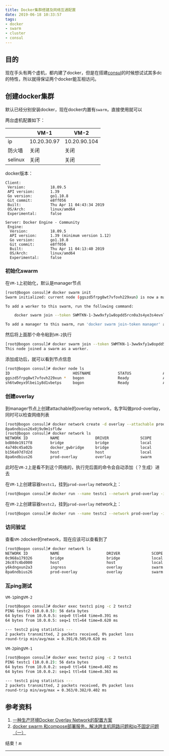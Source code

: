 ```yaml
---
title: Docker集群搭建及网络互通配置
date: 2019-06-18 10:33:57
tags:
- docker
- swarm
- cluster
- consul
---
```


## 目的

现在手头有两个虚机，都内建了docker，但是在搭建[consul](https://www.consul.io/)的时候想试试其多dc的特性，所以就得保证两个docker能互相访问。

## 创建docker集群

默认已经分别安装docker，现在docker内置有`swarm`，直接使用就可以

两台虚机配置如下：

|         | VM-1        | VM-2         |
| ------- | ----------- | ------------ |
| ip      | 10.20.30.97 | 10.20.90.104 |
| 防火墙  | 关闭        | 关闭         |
| selinux | 关闭        | 关闭         |

docker版本：

```
Client:
 Version:           18.09.5
 API version:       1.39
 Go version:        go1.10.8
 Git commit:        e8ff056
 Built:             Thu Apr 11 04:43:34 2019
 OS/Arch:           linux/amd64
 Experimental:      false

Server: Docker Engine - Community
 Engine:
  Version:          18.09.5
  API version:      1.39 (minimum version 1.12)
  Go version:       go1.10.8
  Git commit:       e8ff056
  Built:            Thu Apr 11 04:13:40 2019
  OS/Arch:          linux/amd64
  Experimental:     false
```

### 初始化swarm

在`VM-1`上初始化，默认是manager节点

```bash
[root@bogon consul]# docker swarm init
Swarm initialized: current node (ggszd5frpg8wt7vfovh229xun) is now a manager.

To add a worker to this swarm, run the following command:

    docker swarm join --token SWMTKN-1-3ww9xfy1w8opdd5rcn0a3s4ye3s4evnllyki9kne7oo1dpi2ia-4z7mvmuni39wp2bya7u4cynt8 10.20.90.97:2377

To add a manager to this swarm, run 'docker swarm join-token manager' and follow the instructions.
```

然后将上面那个命令粘到`VM-2`执行

```bash
[root@bogon consul]# docker swarm join --token SWMTKN-1-3ww9xfy1w8opdd5rcn0a3s4ye3s4evnllyki9kne7oo1dpi2ia-4z7mvmuni39wp2bya7u4cynt8 10.20.90.97:2377
This node joined a swarm as a worker.
```

添加成功后，就可以看到节点信息

```bash
[root@bogon consul]# docker node ls
ID                            HOSTNAME            STATUS              AVAILABILITY        MANAGER STATUS      ENGINE VERSION
ggszd5frpg8wt7vfovh229xun *   bogon               Ready               Active              Leader              18.09.5
sh6tw0eyx9lbei1y8d1vbetps     bogon               Ready               Active                                  18.09.6

```

### 创建overlay

到manager节点上创建attachable的overlay network，名字叫做prod-overlay，同时可以检查网络列表

```bash
[root@bogon consul]# docker network create -d overlay --attachable prod-overlay
8pa6ndbius26x0j9u9m1sfldw
[root@bogon consul]# docker network ls
NETWORK ID          NAME                DRIVER              SCOPE
bd80de1917f8        bridge              bridge              local
4a740c45a02b        docker_gwbridge     bridge              local
b156a97d7d2d        host                host                local
8pa6ndbius26        prod-overlay        overlay             swarm

```

此时在`VM-2`上是看不到这个网络的，执行完后面的命令会自动添加（？生成）进去

在`VM-1`上创建容器`testc1`，挂到`prod-overlay` network上：

```bash
[root@bogon consul]# docker run --name testc1 --network prod-overlay -itd busybox
```

在`VM-2`上创建容器`testc2`，挂到`prod-overlay` network上：

```bash
[root@bogon consul]# docker run --name testc2 --network prod-overlay -itd busybox
```

### 访问验证

查看`VM-2`docker的network，现在应该可以查看到了

```bash
[root@bogon consul]# docker network ls
NETWORK ID          NAME                     DRIVER              SCOPE
0c968a179326        bridge                   bridge              local
26c07c4bd000        host                     host                local
y6kdngxun2a3        ingress                  overlay             swarm
8pa6ndbius26        prod-overlay             overlay             swarm
```

### 互ping测试

`VM-1`ping`VM-2`

```bash
[root@bogon consul]# docker exec testc1 ping -c 2 testc2
PING testc2 (10.0.0.5): 56 data bytes
64 bytes from 10.0.0.5: seq=0 ttl=64 time=0.391 ms
64 bytes from 10.0.0.5: seq=1 ttl=64 time=0.620 ms

--- testc2 ping statistics ---
2 packets transmitted, 2 packets received, 0% packet loss
round-trip min/avg/max = 0.391/0.505/0.620 ms
```

`VM-2`ping`VM-1`

```bash
[root@bogon consul]# docker exec testc2 ping -c 2 testc1
PING testc1 (10.0.0.2): 56 data bytes
64 bytes from 10.0.0.2: seq=0 ttl=64 time=0.402 ms
64 bytes from 10.0.0.2: seq=1 ttl=64 time=0.363 ms

--- testc1 ping statistics ---
2 packets transmitted, 2 packets received, 0% packet loss
round-trip min/avg/max = 0.363/0.382/0.402 ms
```



## 参考资料

1. [一种生产环境Docker Overlay Network的配置方案](https://chanjarster.github.io/post/docker-overlay-network/)
2. [docker swarm 和compose部署服务，解决跨主机网路问题和ip不固定问题（一）](http://blog.sina.com.cn/s/blog_ad5322e70102x1ex.html)

结束！🔚

------

